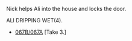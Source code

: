 Nick helps Ali into the house and locks the door.

ALI DRIPPING WET(4).

* [067B/067A](067B-067A--Take03--.md) [Take 3.]
